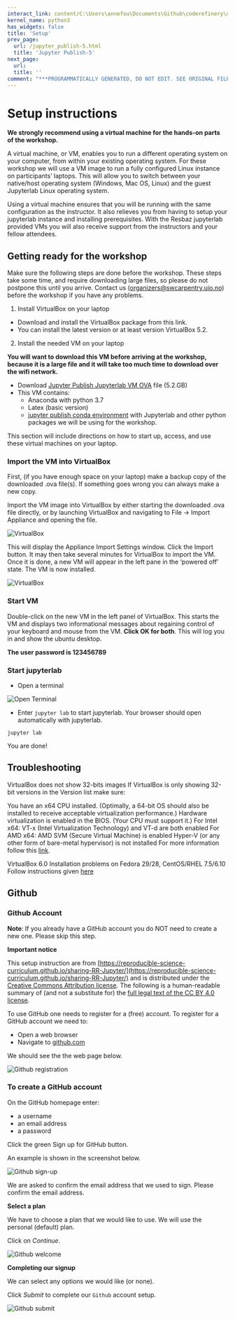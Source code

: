 ```yaml
---
interact_link: content/C:\Users\annefou\Documents\Github\coderefinery\osip-book\jupyter_publish_osip\content\setup.ipynb
kernel_name: python3
has_widgets: false
title: 'Setup'
prev_page:
  url: /jupyter_publish-5.html
  title: 'Jupyter Publish-5'
next_page:
  url: 
  title: ''
comment: "***PROGRAMMATICALLY GENERATED, DO NOT EDIT. SEE ORIGINAL FILES IN /content***"
---
```

# Setup instructions



**We strongly recommend using a virtual machine for the hands-on parts of the workshop.**

A virtual machine, or VM, enables you to run a different operating system on your computer, from within your existing operating system. For these workshop we will use a VM image to run a fully configured Linux instance on participants’ laptops. This will allow you to switch between your native/host operating system (Windows, Mac OS, Linux) and the guest Jupyterlab Linux operating system.

Using a virtual machine ensures that you will be running with the same configuration as the instructor. It also relieves you from having to setup your jupyterlab instance and installing prerequisites. With the Resbaz jupyterlab provided VMs you will also receive support from the instructors and your fellow attendees.

## Getting ready for the workshop

Make sure the following steps are done before the workshop. These steps take some time, and require downloading large files, so please do not postpone this until you arrive. Contact us (organizers@swcarpentry.uio.no) before the workshop if you have any problems.

1. Install VirtualBox on your laptop

- Download and install the VirtualBox package from this link.
- You can install the latest version or at least version VirtualBox 5.2.

2. Install the needed VM on your laptop

**You will want to download this VM before arriving at the workshop, because it is a large file and it will take too much time to download over the wifi network.**

- Download [Jupyter Publish Jupyterlab VM OVA](https://doi.org/10.5281/zenodo.3251698) file (5.2.GB)
- This VM contains:
    - Anaconda with python 3.7
    - Latex (basic version)
    - [jupyter publish conda environment](binder/environment.yml) with Jupyterlab and other python packages we will be using for the workshop.

This section will include directions on how to start up, access, and use these virtual machines on your laptop.

### Import the VM into VirtualBox

First, (if you have enough space on your laptop) make a backup copy of the downloaded .ova file(s). If something goes wrong you can always make a new copy.

Import the VM image into VirtualBox by either starting the downloaded .ova file directly, or by launching VirtualBox and navigating to File → Import Appliance and opening the file.

![VirtualBox](images/virtualBoxImport.png)

This will display the Appliance Import Settings window. Click the Import button. It may then take several minutes for VirtualBox to import the VM. Once it is done, a new VM will appear in the left pane in the ‘powered off’ state. The VM is now installed.

![VirtualBox](images/vitualBoxJupyterPublish.png)

### Start VM

Double-click on the new VM in the left panel of VirtualBox. This starts the VM and displays two informational messages about regaining control of your keyboard and mouse from the VM. **Click OK for both**. This will log you in and show the ubuntu desktop.

**The user password is 123456789**


### Start jupyterlab

- Open a terminal

![Open Terminal](images/openTerminal.png)

- Enter `jupyter lab` to start jupyterlab. Your browser should open automatically with jupyterlab.

```
jupyter lab
```


You are done!

## Troubleshooting

VirtualBox does not show 32-bits images
If VirtualBox is only showing 32-bit versions in the Version list make sure:

You have an x64 CPU installed. (Optimally, a 64-bit OS should also be installed to receive acceptable virtualization performance.)
Hardware virtualization is enabled in the BIOS. (Your CPU must support it.)
For Intel x64: VT-x (Intel Virtualization Technology) and VT-d are both enabled
For AMD x64: AMD SVM (Secure Virtual Machine) is enabled
Hyper-V (or any other form of bare-metal hypervisor) is not installed
For more information follow this [link](https://www.tactig.com/enable-intel-vt-x-amd-virtualization-pc-vmware-virtualbox/).

VirtualBox 6.0 Installation problems on Fedora 29/28, CentOS/RHEL 7.5/6.10
Follow instructions given [here](https://www.if-not-true-then-false.com/2010/install-virtualbox-with-yum-on-fedora-centos-red-hat-rhel/)




## Github

### Github Account

**Note**: If you already have a GitHub account you do NOT need to create a new one. Please skip this step.

**Important notice**

This setup instruction are from [https://reproducible-science-curriculum.github.io/sharing-RR-Jupyter/](https://reproducible-science-curriculum.github.io/sharing-RR-Jupyter/) and is distributed under the [Creative Commons Attribution license](https://creativecommons.org/licenses/by/4.0/). The following is a human-readable summary of (and not a substitute for) the [full legal text of the CC BY 4.0 license](https://creativecommons.org/licenses/by/4.0/legalcode).

To use GitHub one needs to register for a (free) account. To register for a GitHub account we need to:

- Open a web browser
- Navigate to [github.com](https://github.com/)

We should see the the web page below.

![Github registration](images/github-homepage-new-user.png)



### To create a GitHub account

On the GitHub homepage enter:

- a username
- an email address
- a password

Click the green Sign up for GitHub button.

An example is shown in the screenshot below.

![Github sign-up](images/github-new-user-sign-up.png)

We are asked to confirm the email address that we used to sign. Please confirm the email address.

**Select a plan**

We have to choose a plan that we would like to use. We will use the personal (default) plan.

Click on *Continue*.

![Github welcome](images/github-welcome-step-2.png)


**Completing our signup**

We can select any options we would like (or none).

Click *Submit* to complete our `Github` account setup.

![Github submit](images/github-welcome-step-3.png)


